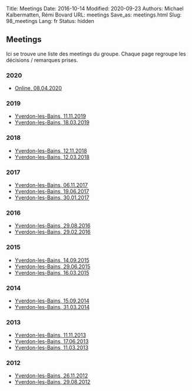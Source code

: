 Title: Meetings
Date: 2016-10-14
Modified: 2020-09-23
Authors: Michael Kalbermatten, Rémi Bovard
URL: meetings
Save_as: meetings.html
Slug: 98_meetings
Lang: fr
Status: hidden

## Meetings

Ici se trouve une liste des meetings du groupe. Chaque page regroupe les décisions / remarques prises.

### 2020

* [Online, 08.04.2020](meeting_minutes/2020-04-08)

### 2019

* [Yverdon-les-Bains, 11.11.2019](meeting_minutes/2019-11-11)
* [Yverdon-les-Bains, 18.03.2019](meeting_minutes/2019-03-18)

### 2018

* [Yverdon-les-Bains, 12.11.2018](meeting_minutes/2018-11-12)
* [Yverdon-les-Bains, 12.03.2018](meeting_minutes/2018-03-12)

### 2017

* [Yverdon-les-Bains, 06.11.2017](meeting_minutes/2017-11-06)
* [Yverdon-les-Bains, 19.06.2017](meeting_minutes/2017-06-19)
* [Yverdon-les-Bains, 30.01.2017](meeting_minutes/2017-01-30)

### 2016

* [Yverdon-les-Bains, 29.08.2016](meeting_minutes/2016-08-29)
* [Yverdon-les-Bains, 29.02.2016](meeting_minutes/2016-02-29)

### 2015

* [Yverdon-les-Bains, 14.09.2015](meeting_minutes/2015-09-14)
* [Yverdon-les-Bains, 29.06.2015](meeting_minutes/2015-06-29)
* [Yverdon-les-Bains, 16.03.2015](meeting_minutes/2015-03-16)

### 2014

* [Yverdon-les-Bains, 15.09.2014](meeting_minutes/2014-09-15)
* [Yverdon-les-Bains, 31.03.2014](meeting_minutes/2014-03-31)

### 2013

* [Yverdon-les-Bains, 11.11.2013](meeting_minutes/2013-11-11)
* [Yverdon-les-Bains, 17.06.2013](meeting_minutes/2013-06-17)
* [Yverdon-les-Bains, 11.03.2013](meeting_minutes/2013-03-11)

### 2012

* [Yverdon-les-Bains, 26.11.2012](meeting_minutes/2012-11-26)
* [Yverdon-les-Bains, 29.08.2012](meeting_minutes/2012-08-29)
